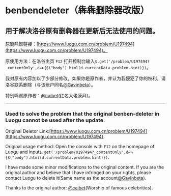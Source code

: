 # benbendeleter（犇犇删除器改版）
## 用于解决洛谷原有删犇器在更新后无法使用的问题。

原删除器链接：[https://www.luogu.com.cn/problem/U197494](https://www.luogu.com.cn/problem/U197494)。

原使用方法：在洛谷主页 `F12` 打开控制台输入`$.get('/problem/U197494?_contentOnly',d=>{$("body").html(d.currentData.problem.hint)})`。

我对原有内容加以了少部分修改，如果你是原作者，并认为我侵犯了你的权利，请洛谷联系删除（与该账户同名[@Gavinbeta](https://www.luogu.com.cn/user/1036593)）。

特别鸣谢原作者：[@caibet](https://www.luogu.com.cn/user/392304)(红名大佬膜拜)。

----

### Used to solve the problem that the original benben-deleter in Luogu cannot be used after the update.

Original Deletor Link:[https://www.luogu.com.cn/problem/U197494](https://www.luogu.com.cn/problem/U197494).

Original usage method: Open the console with `F12` on the homepage of Luogu and input`$.get('/problem/U197494?_contentOnly',d=>{$("body").html(d.currentData.problem.hint)})`.

I have made some minor modifications to the original content. If you are the original author and believe that I have infringed on your rights, please contact Luogu to delete it(Same name as the account[@Gavinbeta](https://www.luogu.com.cn/user/1036593)).

Thanks to the original author: [@caibet](https://www.luogu.com.cn/user/392304)(Worship of famous celebrities).
